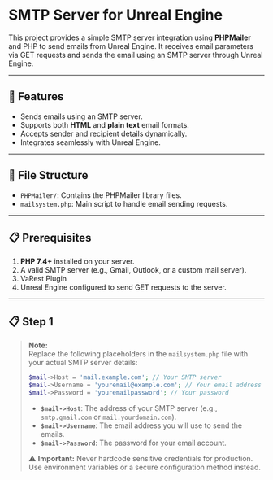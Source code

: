 # SMTP Server for Unreal Engine

This project provides a simple SMTP server integration using **PHPMailer** and PHP to send emails from Unreal Engine. It receives email parameters via GET requests and sends the email using an SMTP server through Unreal Engine.

---

## 🚀 Features
- Sends emails using an SMTP server.
- Supports both **HTML** and **plain text** email formats.
- Accepts sender and recipient details dynamically.
- Integrates seamlessly with Unreal Engine.

---

## 📂 File Structure
- `PHPMailer/`: Contains the PHPMailer library files.
- `mailsystem.php`: Main script to handle email sending requests.

---

## 📋 Prerequisites
1. **PHP 7.4+** installed on your server.
2. A valid SMTP server (e.g., Gmail, Outlook, or a custom mail server).
3. VaRest Plugin
4. Unreal Engine configured to send GET requests to the server.

---
## 📋 Step 1
> **Note:**  
> Replace the following placeholders in the `mailsystem.php` file with your actual SMTP server details:  
> 
> ```php
> $mail->Host = 'mail.example.com'; // Your SMTP server
> $mail->Username = 'youremail@example.com'; // Your email address
> $mail->Password = 'youremailpassword'; // Your password
> ```
> - **`$mail->Host`**: The address of your SMTP server (e.g., `smtp.gmail.com` or `mail.yourdomain.com`).  
> - **`$mail->Username`**: The email address you will use to send the emails.  
> - **`$mail->Password`**: The password for your email account.  
>
> ⚠️ **Important:** Never hardcode sensitive credentials for production. Use environment variables or a secure configuration method instead.
> 
